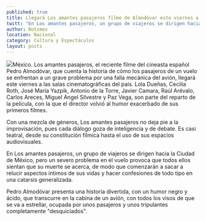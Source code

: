 ```yaml
---
published: true
title: Llegará Los amantes pasajeros filme de Almodóvar este viernes a cines mexicanos
twitt: "En Los amantes pasajeros, un grupo de viajeros se dirigen hacia la Ciudad de México, pero un severo problema en el vuelo provoca que todos ellos sientan que su muerte se acerca, de modo que comenzarán a sacar a relucir aspectos íntimos de sus vidas."
author: Notimex
location: Nacional
category: Cultura y Espectáculos
layout: posts
---
```


![](http://i.imgur.com/lXq6CmJm.jpg)México. Los amantes pasajeros, el reciente filme del cineasta español Pedro Almodóvar, que cuenta la historia de cómo los pasajeros de un vuelo se enfrentan a un grave problema por una falla mecánica del avión, llegará este viernes a las salas cinematográficas del país.
Lola Dueñas, Cecilia Roth, José María Yazpik, Antonio de la Torre, Javier Camara, Raúl Arévalo, Carlos Areces, Miguel Ángel Silvestre y Paz Vega, son parte del reparto de la película, con la que el director volvió al humor exacerbado de sus primeros filmes.

Con una mezcla de géneros, Los amantes pasajeros no deja pie a la improvisación, pues cada diálogo goza de inteligencia y de debate. Es casi teatral, desde su constitución fílmica hasta el uso de sus espacios audiovisuales.

En Los amantes pasajeros, un grupo de viajeros se dirigen hacia la Ciudad de México, pero un severo problema en el vuelo provoca que todos ellos sientan que su muerte se acerca, de modo que comenzarán a sacar a relucir aspectos íntimos de sus vidas y hacer confesiones de todo tipo en una catarsis generalizada.

Pedro Almodóvar presenta una historia divertida, con un humor negro y ácido, que transcurre en la cabina de un avión, con todos los visos de que se va a estrellar, ocupada por unos pasajeros y unos tripulantes completamente "desquiciados".
